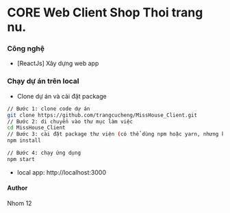 # CORE Web Client Shop Thoi trang nu.

### Công nghệ

- [ReactJs] Xây dựng web app

### Chạy dự án trên local

- Clone dự án và cài đặt package


```sh
// Bước 1: clone code dự án
git clone https://github.com/trangcucheng/MissHouse_Client.git
// Bước 2: di chuyển vào thư mục làm việc
cd MissHouse_Client
// Bước 3: cài đặt package thư viện (có thể dùng npm hoặc yarn, nhưng khuyến khích dùng yarn)
npm install 

// Bước 4: chạy ứng dụng
npm start
```

- local app: http://localhost:3000


#### Author
Nhom 12